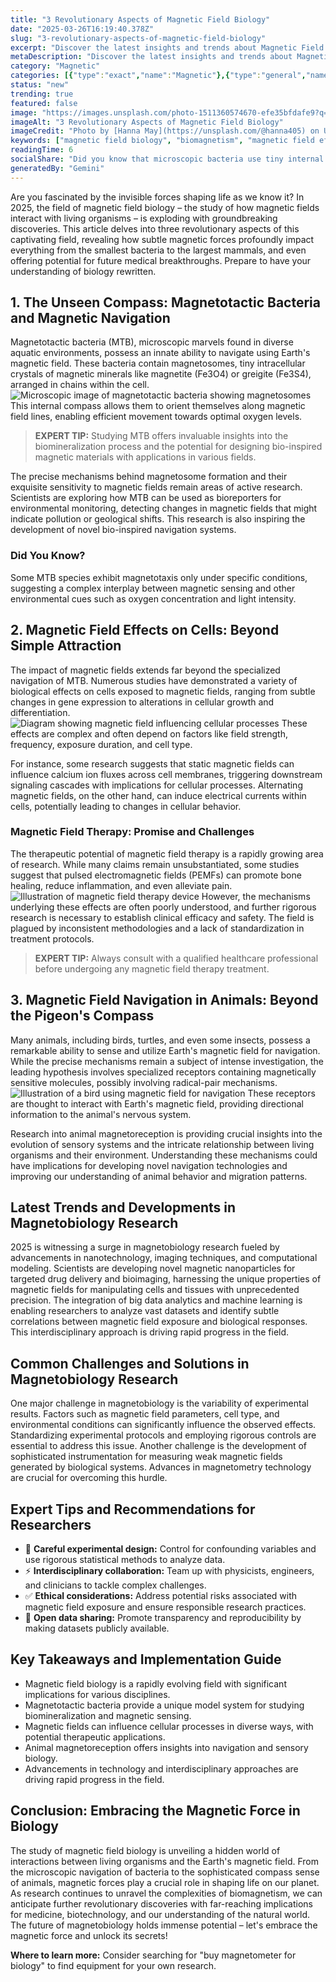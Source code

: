 ```yaml
---
title: "3 Revolutionary Aspects of Magnetic Field Biology"
date: "2025-03-26T16:19:40.378Z"
slug: "3-revolutionary-aspects-of-magnetic-field-biology"
excerpt: "Discover the latest insights and trends about Magnetic Field Biology. This comprehensive guide covers everything you need to know about Magnetic Field Biology in 2025."
metaDescription: "Discover the latest insights and trends about Magnetic Field Biology. This comprehensive guide covers everything you need to know about Magnetic Field Biol..."
category: "Magnetic"
categories: [{"type":"exact","name":"Magnetic"},{"type":"general","name":"Biophysics"},{"type":"medium","name":"Cellular Biology"},{"type":"specific","name":"Magnetoreception"},{"type":"niche","name":"Radical Pair Mechanism"}]
status: "new"
trending: true
featured: false
image: "https://images.unsplash.com/photo-1511360574670-efe35bfdafe9?q=85&w=1200&fit=max&fm=webp&auto=compress"
imageAlt: "3 Revolutionary Aspects of Magnetic Field Biology"
imageCredit: "Photo by [Hanna May](https://unsplash.com/@hanna405) on Unsplash"
keywords: ["magnetic field biology", "biomagnetism", "magnetic field effects on cells", "magnetobiology research", "biological effects of magnetic fields", "buy magnetometer for biology", "magnetic field therapy", "EMF effects on biology", "magnetotactic bacteria", "magnetic field navigation in animals"]
readingTime: 6
socialShare: "Did you know that microscopic bacteria use tiny internal magnets to navigate?  The world of magnetic field biology is rewriting our understanding of life itself!"
generatedBy: "Gemini"
---
```




Are you fascinated by the invisible forces shaping life as we know it?  In 2025, the field of magnetic field biology – the study of how magnetic fields interact with living organisms – is exploding with groundbreaking discoveries.  This article delves into three revolutionary aspects of this captivating field, revealing how subtle magnetic forces profoundly impact everything from the smallest bacteria to the largest mammals, and even offering potential for future medical breakthroughs. Prepare to have your understanding of biology rewritten.

## 1. The Unseen Compass: Magnetotactic Bacteria and Magnetic Navigation

Magnetotactic bacteria (MTB), microscopic marvels found in diverse aquatic environments, possess an innate ability to navigate using Earth's magnetic field.  These bacteria contain magnetosomes, tiny intracellular crystals of magnetic minerals like magnetite (Fe3O4) or greigite (Fe3S4), arranged in chains within the cell. ![Microscopic image of magnetotactic bacteria showing magnetosomes](https://images.unsplash.com/photo-1498408040764-ab6eb772a145?q=85&w=1200&fit=max&fm=webp&auto=compress) This internal compass allows them to orient themselves along magnetic field lines, enabling efficient movement towards optimal oxygen levels.

> **EXPERT TIP:** Studying MTB offers invaluable insights into the biomineralization process and the potential for designing bio-inspired magnetic materials with applications in various fields.

The precise mechanisms behind magnetosome formation and their exquisite sensitivity to magnetic fields remain areas of active research.  Scientists are exploring how MTB can be used as bioreporters for environmental monitoring, detecting changes in magnetic fields that might indicate pollution or geological shifts.  This research is also inspiring the development of novel bio-inspired navigation systems.

### Did You Know?
Some MTB species exhibit magnetotaxis only under specific conditions, suggesting a complex interplay between magnetic sensing and other environmental cues such as oxygen concentration and light intensity.

## 2.  Magnetic Field Effects on Cells: Beyond Simple Attraction

The impact of magnetic fields extends far beyond the specialized navigation of MTB.  Numerous studies have demonstrated a variety of biological effects on cells exposed to magnetic fields, ranging from subtle changes in gene expression to alterations in cellular growth and differentiation.  ![Diagram showing magnetic field influencing cellular processes](https://images.unsplash.com/photo-1559212958-2c88ccd83dde?q=85&w=1200&fit=max&fm=webp&auto=compress) These effects are complex and often depend on factors like field strength, frequency, exposure duration, and cell type.

For instance, some research suggests that static magnetic fields can influence calcium ion fluxes across cell membranes, triggering downstream signaling cascades with implications for cellular processes.  Alternating magnetic fields, on the other hand, can induce electrical currents within cells, potentially leading to changes in cellular behavior.

###  Magnetic Field Therapy: Promise and Challenges

The therapeutic potential of magnetic field therapy is a rapidly growing area of research.  While many claims remain unsubstantiated, some studies suggest that pulsed electromagnetic fields (PEMFs) can promote bone healing, reduce inflammation, and even alleviate pain.  ![Illustration of magnetic field therapy device](https://images.unsplash.com/photo-1721959525992-d9da99585c89?q=85&w=1200&fit=max&fm=webp&auto=compress)  However, the mechanisms underlying these effects are often poorly understood, and further rigorous research is necessary to establish clinical efficacy and safety.  The field is plagued by inconsistent methodologies and a lack of standardization in treatment protocols.

> **EXPERT TIP:**  Always consult with a qualified healthcare professional before undergoing any magnetic field therapy treatment.

## 3. Magnetic Field Navigation in Animals: Beyond the Pigeon's Compass

Many animals, including birds, turtles, and even some insects, possess a remarkable ability to sense and utilize Earth's magnetic field for navigation.  While the precise mechanisms remain a subject of intense investigation, the leading hypothesis involves specialized receptors containing magnetically sensitive molecules, possibly involving radical-pair mechanisms.  ![Illustration of a bird using magnetic field for navigation](https://images.unsplash.com/photo-1602252595766-c69660da5b04?q=85&w=1200&fit=max&fm=webp&auto=compress)  These receptors are thought to interact with Earth's magnetic field, providing directional information to the animal's nervous system.

Research into animal magnetoreception is providing crucial insights into the evolution of sensory systems and the intricate relationship between living organisms and their environment.  Understanding these mechanisms could have implications for developing novel navigation technologies and improving our understanding of animal behavior and migration patterns.

## Latest Trends and Developments in Magnetobiology Research

2025 is witnessing a surge in magnetobiology research fueled by advancements in nanotechnology, imaging techniques, and computational modeling.  Scientists are developing novel magnetic nanoparticles for targeted drug delivery and bioimaging, harnessing the unique properties of magnetic fields for manipulating cells and tissues with unprecedented precision.  The integration of big data analytics and machine learning is enabling researchers to analyze vast datasets and identify subtle correlations between magnetic field exposure and biological responses.  This interdisciplinary approach is driving rapid progress in the field.

## Common Challenges and Solutions in Magnetobiology Research

One major challenge in magnetobiology is the variability of experimental results.  Factors such as magnetic field parameters, cell type, and environmental conditions can significantly influence the observed effects.  Standardizing experimental protocols and employing rigorous controls are essential to address this issue.  Another challenge is the development of sophisticated instrumentation for measuring weak magnetic fields generated by biological systems.  Advances in magnetometry technology are crucial for overcoming this hurdle.

## Expert Tips and Recommendations for Researchers

* 🔑 **Careful experimental design:**  Control for confounding variables and use rigorous statistical methods to analyze data.
* ⚡ **Interdisciplinary collaboration:**  Team up with physicists, engineers, and clinicians to tackle complex challenges.
* ✅ **Ethical considerations:**  Address potential risks associated with magnetic field exposure and ensure responsible research practices.
* 🔬 **Open data sharing:**  Promote transparency and reproducibility by making datasets publicly available.

## Key Takeaways and Implementation Guide

* Magnetic field biology is a rapidly evolving field with significant implications for various disciplines.
* Magnetotactic bacteria provide a unique model system for studying biomineralization and magnetic sensing.
* Magnetic fields can influence cellular processes in diverse ways, with potential therapeutic applications.
* Animal magnetoreception offers insights into navigation and sensory biology.
* Advancements in technology and interdisciplinary approaches are driving rapid progress in the field.

## Conclusion: Embracing the Magnetic Force in Biology

The study of magnetic field biology is unveiling a hidden world of interactions between living organisms and the Earth's magnetic field.  From the microscopic navigation of bacteria to the sophisticated compass sense of animals, magnetic forces play a crucial role in shaping life on our planet.  As research continues to unravel the complexities of biomagnetism, we can anticipate further revolutionary discoveries with far-reaching implications for medicine, biotechnology, and our understanding of the natural world.  The future of magnetobiology holds immense potential – let's embrace the magnetic force and unlock its secrets!

**Where to learn more:**  Consider searching for "buy magnetometer for biology" to find equipment for your own research.

